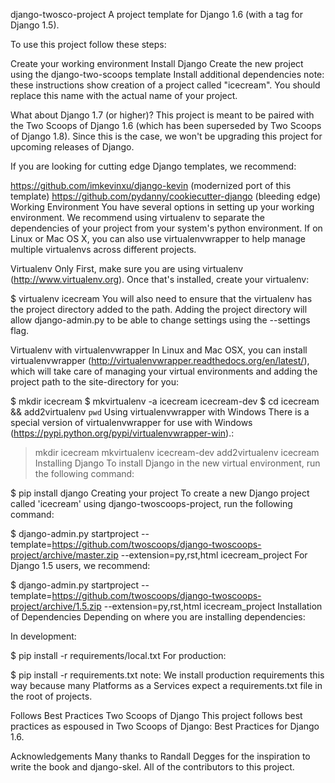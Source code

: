 django-twosco-project
A project template for Django 1.6 (with a tag for Django 1.5).

To use this project follow these steps:

Create your working environment
Install Django
Create the new project using the django-two-scoops template
Install additional dependencies
note: these instructions show creation of a project called "icecream". You should replace this name with the actual name of your project.

What about Django 1.7 (or higher)?
This project is meant to be paired with the Two Scoops of Django 1.6 (which has been superseded by Two Scoops of Django 1.8). Since this is the case, we won't be upgrading this project for upcoming releases of Django.

If you are looking for cutting edge Django templates, we recommend:

https://github.com/imkevinxu/django-kevin (modernized port of this template)
https://github.com/pydanny/cookiecutter-django (bleeding edge)
Working Environment
You have several options in setting up your working environment. We recommend using virtualenv to separate the dependencies of your project from your system's python environment. If on Linux or Mac OS X, you can also use virtualenvwrapper to help manage multiple virtualenvs across different projects.

Virtualenv Only
First, make sure you are using virtualenv (http://www.virtualenv.org). Once that's installed, create your virtualenv:

$ virtualenv icecream
You will also need to ensure that the virtualenv has the project directory added to the path. Adding the project directory will allow django-admin.py to be able to change settings using the --settings flag.

Virtualenv with virtualenvwrapper
In Linux and Mac OSX, you can install virtualenvwrapper (http://virtualenvwrapper.readthedocs.org/en/latest/), which will take care of managing your virtual environments and adding the project path to the site-directory for you:

$ mkdir icecream
$ mkvirtualenv -a icecream icecream-dev
$ cd icecream && add2virtualenv `pwd`
Using virtualenvwrapper with Windows
There is a special version of virtualenvwrapper for use with Windows (https://pypi.python.org/pypi/virtualenvwrapper-win).:

> mkdir icecream
> mkvirtualenv icecream-dev
> add2virtualenv icecream
Installing Django
To install Django in the new virtual environment, run the following command:

$ pip install django
Creating your project
To create a new Django project called 'icecream' using django-twoscoops-project, run the following command:

$ django-admin.py startproject --template=https://github.com/twoscoops/django-twoscoops-project/archive/master.zip --extension=py,rst,html icecream_project
For Django 1.5 users, we recommend:

$ django-admin.py startproject --template=https://github.com/twoscoops/django-twoscoops-project/archive/1.5.zip --extension=py,rst,html icecream_project
Installation of Dependencies
Depending on where you are installing dependencies:

In development:

$ pip install -r requirements/local.txt
For production:

$ pip install -r requirements.txt
note: We install production requirements this way because many Platforms as a Services expect a requirements.txt file in the root of projects.

Follows Best Practices
Two Scoops of Django
This project follows best practices as espoused in Two Scoops of Django: Best Practices for Django 1.6.

Acknowledgements
Many thanks to Randall Degges for the inspiration to write the book and django-skel.
All of the contributors to this project.
